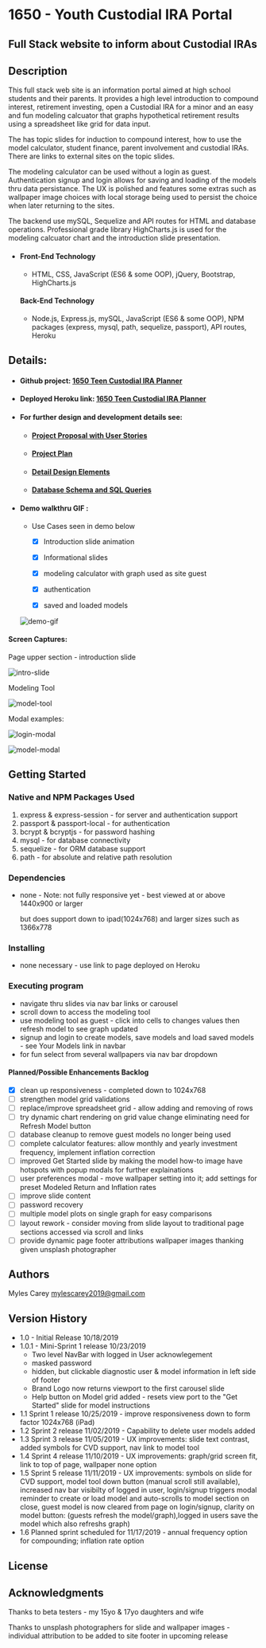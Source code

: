 # 1650 - Youth Custodial IRA Portal

## Full Stack website to inform about Custodial IRAs 

## Description

This full stack web site is an information portal aimed at high school students and their parents.  It provides a high level introduction to compound interest, retirement investing, open a Custodial IRA for a minor and an easy and fun modeling calcuator that graphs hypothetical retirement results using a spreadsheet like grid for data input.

The has topic slides for induction to compound interest, how to use the model calculator, student finance, parent involvement and custodial IRAs.  There are links to external sites on the topic slides. 

The modeling calculator can be used without a login as guest.  Authentication signup and login allows for saving and loading of the models thru data persistance.  The UX is polished and features some extras such as wallpaper image choices with local storage being used to persist the choice when later returning to the sites.

The backend use mySQL, Sequelize and API routes for HTML and database operations.  Professional grade library HighCharts.js is used for the modeling calcuator chart and the introduction slide presentation.

- #### Front-End Technology

  - HTML, CSS, JavaScript (ES6 & some OOP), jQuery, Bootstrap, HighCharts.js

  #### Back-End Technology

  - Node.js, Express.js, mySQL, JavaScript (ES6 & some OOP), NPM packages (express, mysql, path, sequelize, passport), API routes, Heroku

## Details:

- #### Github project:  <a href="https://github.com/mylescarey2019/1650">1650 Teen Custodial IRA Planner</a>

- #### Deployed Heroku link:  <a href="https://nameless-sea-48228.herokuapp.com/#">1650 Teen Custodial IRA Planner</a>

- #### For further design and development details see: 

  - #### [Project Proposal with User Stories](Proposal.md)

  - #### [Project Plan](ProjectPlan.md)

  - #### [Detail Design Elements](DetailDesign.md)

  - #### [Database Schema and SQL Queries](Database-Schema.md)

- #### Demo walkthru GIF : 

  - Use Cases seen in demo below

    - [x] Introduction slide animation
    - [x] Informational slides
    - [x] modeling calculator with graph used as site guest
    - [x] authentication
    - [x] saved and loaded models

    

  ![demo-gif](./public/assets/img/demo-gif.gif)

  

#### Screen Captures:

Page upper section - introduction slide

![intro-slide](./public/assets/img/readMEs/intro-slide.png)



Modeling Tool

![model-tool](./public/assets/img/readMEs/model-tool.png)



Modal examples:

![login-modal](./public/assets/img/readMEs/login-modal.png)



![model-modal](./public/assets/img/readMEs/model-modal.png)

## Getting Started

### Native and NPM Packages Used

1. express  & express-session - for server and authentication support
2. passport & passport-local - for authentication
3. bcrypt & bcryptjs - for password hashing
4. mysql - for database connectivity
5. sequelize - for ORM database support
6. path - for absolute and relative path resolution

### Dependencies

- none - Note:  not fully responsive yet - best viewed at or above 1440x900 or larger

  but does support down to ipad(1024x768) and larger sizes such as 1366x778

### Installing

- none necessary - use link to page deployed on Heroku

### Executing program

- navigate thru slides via nav bar links or carousel 
- scroll down to access the modeling tool
- use modeling tool as guest - click into cells to changes values then refresh model to see graph updated
- signup and login to create models, save models and load saved models - see Your Models link in navbar
- for fun select from several wallpapers via nav bar dropdown

#### Planned/Possible Enhancements Backlog

- [x] clean up responsiveness - completed down to 1024x768
- [ ] strengthen model grid validations
- [ ] replace/improve spreadsheet grid - allow adding and removing of rows
- [ ] try dynamic chart rendering on grid value change eliminating need for Refresh Model button
- [ ] database cleanup to remove guest models no longer being used
- [ ] complete calculator features:  allow monthly and yearly investment frequency, implement inflation correction
- [ ] improved Get Started slide by making the model how-to image have hotspots with popup modals for further explainations
- [ ] user preferences modal - move wallpaper setting into it; add settings for preset Modeled Return and Inflation rates
- [ ] improve slide content 
- [ ] password recovery
- [ ] multiple model plots on single graph for easy comparisons
- [ ] layout rework - consider moving from slide layout to traditional page sections accessed via scroll and links
- [ ] provide dynamic page footer attributions wallpaper images thanking given unsplash photographer

## Authors

Myles Carey 
mylescarey2019@gmail.com 

## Version History

- 1.0 - Initial Release  10/18/2019
- 1.0.1 - Mini-Sprint 1 release 10/23/2019
  - Two level NavBar with logged in User acknowlegement
  - masked password
  - hidden, but clickable diagnostic user & model information in left side of footer
  - Brand Logo now returns viewport to the first carousel slide
  - Help button on Model grid added - resets view port to the "Get Started" slide for model instructions
- 1.1 Sprint 1 release 10/25/2019 - improve responsiveness down to form factor 1024x768 (iPad)
- 1.2 Sprint 2 release 11/02/2019 - Capability to delete user models added
- 1.3 Sprint 3 release 11/05/2019 - UX improvements: slide text contrast, added symbols for CVD support,
      nav link to model tool
- 1.4 Sprint 4 release 11/10/2019 - UX improvements:  graph/grid screen fit, link to top of page, wallpaper none option
- 1.5 Sprint 5 release 11/11/2019 - UX improvements: symbols on slide for CVD support, model tool down 
button (manual scroll still available), increased nav bar visibilty of logged in user, login/signup triggers modal reminder to create or load model and auto-scrolls to model section on close, guest model is now cleared from page on login/signup, clarity on model button: (guests refresh the model/graph),logged in users save the model which also refreshs graph)
- 1.6 Planned sprint scheduled for 11/17/2019 - annual frequency option for compounding; inflation rate option

## License

## Acknowledgments

Thanks to beta testers - my 15yo & 17yo daughters and wife 

Thanks to unsplash photographers for slide and wallpaper images - individual attribution to be added to site footer in upcoming release

